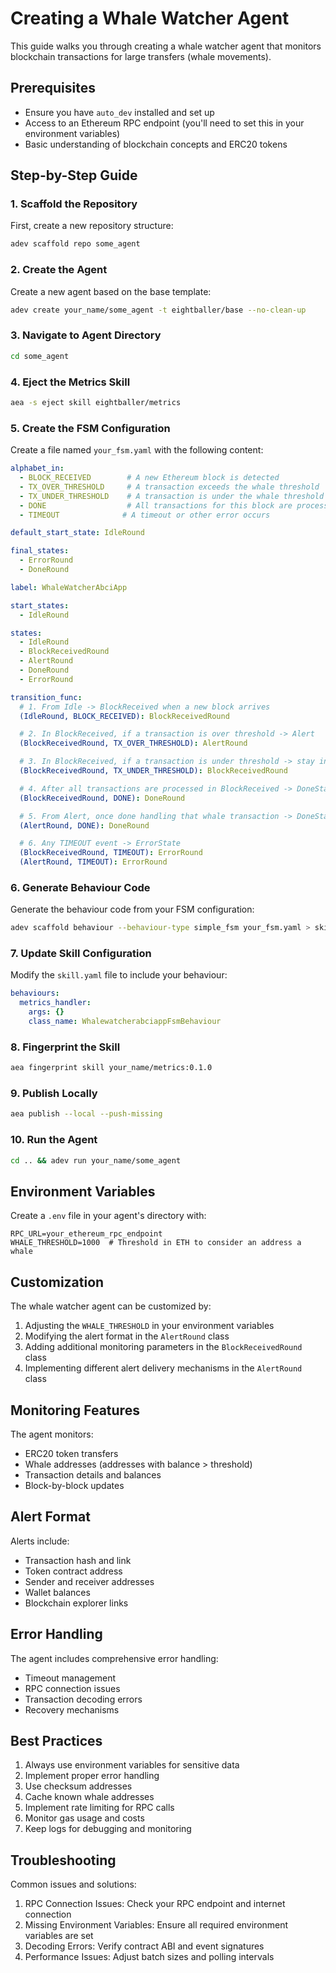 # Creating a Whale Watcher Agent

This guide walks you through creating a whale watcher agent that monitors blockchain transactions for large transfers (whale movements).

## Prerequisites

- Ensure you have `auto_dev` installed and set up
- Access to an Ethereum RPC endpoint (you'll need to set this in your environment variables)
- Basic understanding of blockchain concepts and ERC20 tokens

## Step-by-Step Guide

### 1. Scaffold the Repository

First, create a new repository structure:

```bash
adev scaffold repo some_agent
```

### 2. Create the Agent

Create a new agent based on the base template:

```bash
adev create your_name/some_agent -t eightballer/base --no-clean-up
```

### 3. Navigate to Agent Directory

```bash
cd some_agent
```

### 4. Eject the Metrics Skill

```bash
aea -s eject skill eightballer/metrics
```

### 5. Create the FSM Configuration

Create a file named `your_fsm.yaml` with the following content:

```yaml
alphabet_in:
  - BLOCK_RECEIVED        # A new Ethereum block is detected
  - TX_OVER_THRESHOLD     # A transaction exceeds the whale threshold
  - TX_UNDER_THRESHOLD    # A transaction is under the whale threshold
  - DONE                  # All transactions for this block are processed
  - TIMEOUT              # A timeout or other error occurs

default_start_state: IdleRound

final_states:
  - ErrorRound
  - DoneRound

label: WhaleWatcherAbciApp

start_states:
  - IdleRound

states:
  - IdleRound
  - BlockReceivedRound
  - AlertRound
  - DoneRound
  - ErrorRound

transition_func:
  # 1. From Idle -> BlockReceived when a new block arrives
  (IdleRound, BLOCK_RECEIVED): BlockReceivedRound

  # 2. In BlockReceived, if a transaction is over threshold -> Alert
  (BlockReceivedRound, TX_OVER_THRESHOLD): AlertRound

  # 3. In BlockReceived, if a transaction is under threshold -> stay in BlockReceived
  (BlockReceivedRound, TX_UNDER_THRESHOLD): BlockReceivedRound

  # 4. After all transactions are processed in BlockReceived -> DoneState
  (BlockReceivedRound, DONE): DoneRound

  # 5. From Alert, once done handling that whale transaction -> DoneState
  (AlertRound, DONE): DoneRound

  # 6. Any TIMEOUT event -> ErrorState
  (BlockReceivedRound, TIMEOUT): ErrorRound
  (AlertRound, TIMEOUT): ErrorRound
```

### 6. Generate Behaviour Code

Generate the behaviour code from your FSM configuration:

```bash
adev scaffold behaviour --behaviour-type simple_fsm your_fsm.yaml > skills/metrics/behaviours.py
```

### 7. Update Skill Configuration

Modify the `skill.yaml` file to include your behaviour:

```yaml
behaviours:
  metrics_handler:
    args: {}
    class_name: WhalewatcherabciappFsmBehaviour
```

### 8. Fingerprint the Skill

```bash
aea fingerprint skill your_name/metrics:0.1.0
```

### 9. Publish Locally

```bash
aea publish --local --push-missing
```

### 10. Run the Agent

```bash
cd .. && adev run your_name/some_agent
```

## Environment Variables

Create a `.env` file in your agent's directory with:

```env
RPC_URL=your_ethereum_rpc_endpoint
WHALE_THRESHOLD=1000  # Threshold in ETH to consider an address a whale
```

## Customization

The whale watcher agent can be customized by:

1. Adjusting the `WHALE_THRESHOLD` in your environment variables
2. Modifying the alert format in the `AlertRound` class
3. Adding additional monitoring parameters in the `BlockReceivedRound` class
4. Implementing different alert delivery mechanisms in the `AlertRound` class

## Monitoring Features

The agent monitors:
- ERC20 token transfers
- Whale addresses (addresses with balance > threshold)
- Transaction details and balances
- Block-by-block updates

## Alert Format

Alerts include:
- Transaction hash and link
- Token contract address
- Sender and receiver addresses
- Wallet balances
- Blockchain explorer links

## Error Handling

The agent includes comprehensive error handling:
- Timeout management
- RPC connection issues
- Transaction decoding errors
- Recovery mechanisms

## Best Practices

1. Always use environment variables for sensitive data
2. Implement proper error handling
3. Use checksum addresses
4. Cache known whale addresses
5. Implement rate limiting for RPC calls
6. Monitor gas usage and costs
7. Keep logs for debugging and monitoring

## Troubleshooting

Common issues and solutions:
1. RPC Connection Issues: Check your RPC endpoint and internet connection
2. Missing Environment Variables: Ensure all required environment variables are set
3. Decoding Errors: Verify contract ABI and event signatures
4. Performance Issues: Adjust batch sizes and polling intervals 